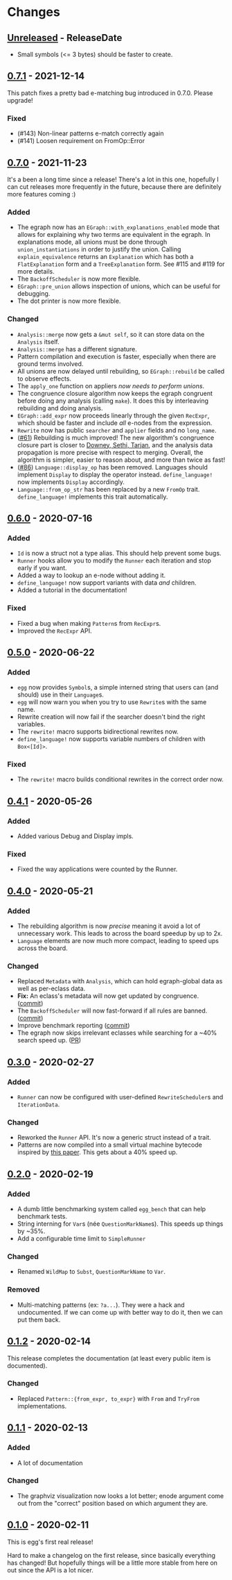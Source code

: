 # Changes

## [Unreleased] - ReleaseDate

- Small symbols (<= 3 bytes) should be faster to create.

## [0.7.1] - 2021-12-14

This patch fixes a pretty bad e-matching bug introduced in 0.7.0. Please upgrade!

### Fixed
- (#143) Non-linear patterns e-match correctly again
- (#141) Loosen requirement on FromOp::Error

## [0.7.0] - 2021-11-23

It's a been a long time since a release! 
There's a lot in this one, hopefully I can cut releases more frequently in the future,
 because there are definitely more features coming :)

### Added
- The egraph now has an `EGraph::with_explanations_enabled` mode that allows for
  explaining why two terms are equivalent in the egraph.
  In explanations mode, all unions must be done through `union_instantiations` in order
  to justify the union.
  Calling `explain_equivalence` returns an `Explanation`
  which has both a `FlatExplanation` form and a
  `TreeExplanation` form.
  See #115 and #119 for more details.
- The `BackoffScheduler` is now more flexible.
- `EGraph::pre_union` allows inspection of unions, which can be useful for debugging.
- The dot printer is now more flexible.

### Changed

- `Analysis::merge` now gets a `&mut self`, so it can store data on the `Analysis` itself.
- `Analysis::merge` has a different signature.
- Pattern compilation and execution is faster, especially when there are ground terms involved.
- All unions are now delayed until rebuilding, so `EGraph::rebuild` be called to observe effects.
- The `apply_one` function on appliers *now needs to perform unions*.
- The congruence closure algorithm now keeps the egraph congruent before
  doing any analysis (calling `make`). It does this by interleaving rebuilding
  and doing analysis.
- `EGraph::add_expr` now proceeds linearly through the given `RecExpr`, which
  should be faster and include _all_ e-nodes from the expression.
- `Rewrite` now has public `searcher` and `applier` fields and no `long_name`.
- ([#61](https://github.com/egraphs-good/egg/pull/61))
  Rebuilding is much improved!
  The new algorithm's congruence closure part is closer to
  [Downey, Sethi, Tarjan](https://dl.acm.org/doi/pdf/10.1145/322217.322228),
  and the analysis data propagation is more precise with respect to merging.
  Overall, the algorithm is simpler, easier to reason about, and more than twice as fast!
- ([#86](https://github.com/egraphs-good/egg/pull/86))
  `Language::display_op` has been removed. Languages should implement `Display`
  to display the operator instead. `define_language!` now implements `Display`
  accordingly.
- `Language::from_op_str` has been replaced by a new `FromOp` trait.
  `define_language!` implements this trait automatically.

## [0.6.0] - 2020-07-16

### Added
- `Id` is now a struct not a type alias. This should help prevent some bugs.
- `Runner` hooks allow you to modify the `Runner` each iteration and stop early if you want.
- Added a way to lookup an e-node without adding it.
- `define_language!` now support variants with data _and_ children.
- Added a tutorial in the documentation!

### Fixed
- Fixed a bug when making `Pattern`s from `RecExpr`s.
- Improved the `RecExpr` API.

## [0.5.0] - 2020-06-22

### Added
- `egg` now provides `Symbol`s, a simple interned string that users can (and
  should) use in their `Language`s.
- `egg` will now warn you when you try to use `Rewrite`s with the same name.
- Rewrite creation will now fail if the searcher doesn't bind the right variables.
- The `rewrite!` macro supports bidirectional rewrites now.
- `define_language!` now supports variable numbers of children with `Box<[Id]>`.

### Fixed
- The `rewrite!` macro builds conditional rewrites in the correct order now.

## [0.4.1] - 2020-05-26

### Added
- Added various Debug and Display impls.

### Fixed
- Fixed the way applications were counted by the Runner.

## [0.4.0] - 2020-05-21

### Added
- The rebuilding algorithm is now _precise_ meaning it avoid a lot of
  unnecessary work. This leads to across the board speedup by up to 2x.
- `Language` elements are now much more compact, leading to speed ups across the board.

### Changed
- Replaced `Metadata` with `Analysis`, which can hold egraph-global data as well
  as per-eclass data.
- **Fix:**
  An eclass's metadata will now get updated by
  congruence.
  ([commit](https://github.com/egraphs-good/egg/commit/0de75c9c9b0a80adb67fb78cc98cce3da383621a))
- The `BackoffScheduler` will now fast-forward if all rules are banned.
  ([commit](https://github.com/egraphs-good/egg/commit/dd172ef77279e28448d0bf8147e0171a8175228d))
- Improve benchmark reporting
  ([commit](https://github.com/egraphs-good/egg/commit/ca2ea5e239feda7eb6971942e119075f55f869ab))
- The egraph now skips irrelevant eclasses while searching for a ~40% search speed up.
  ([PR](https://github.com/egraphs-good/egg/pull/21))

## [0.3.0] - 2020-02-27

### Added
- `Runner` can now be configured with user-defined `RewriteScheduler`s
  and `IterationData`.

### Changed
- Reworked the `Runner` API. It's now a generic struct instead of a
  trait.
- Patterns are now compiled into a small virtual machine bytecode inspired
  by [this paper](https://link.springer.com/chapter/10.1007/978-3-540-73595-3_13).
  This gets about a 40% speed up.

## [0.2.0] - 2020-02-19

### Added

- A dumb little benchmarking system called `egg_bench` that can help
  benchmark tests.
- String interning for `Var`s (née `QuestionMarkName`s).
  This speeds up things by ~35%.
- Add a configurable time limit to `SimpleRunner`

### Changed

- Renamed `WildMap` to `Subst`, `QuestionMarkName` to `Var`.

### Removed

- Multi-matching patterns (ex: `?a...`).
  They were a hack and undocumented.
  If we can come up with better way to do it, then we can put them back.

## [0.1.2] - 2020-02-14

This release completes the documentation
(at least every public item is documented).

### Changed
- Replaced `Pattern::{from_expr, to_expr}` with `From` and `TryFrom`
  implementations.

## [0.1.1] - 2020-02-13

### Added
- A lot of documentation

### Changed
- The graphviz visualization now looks a lot better; enode argument
  come out from the "correct" position based on which argument they
  are.

## [0.1.0] - 2020-02-11

This is egg's first real release!

Hard to make a changelog on the first release, since basically
everything has changed!
But hopefully things will be a little more stable from here on out
since the API is a lot nicer.

<!-- next-url -->
[Unreleased]: https://github.com/egraphs-good/egg/compare/v0.7.1...HEAD
[0.7.1]: https://github.com/egraphs-good/egg/compare/v0.7.0...v0.7.1
[0.7.0]: https://github.com/egraphs-good/egg/compare/v0.6.0...v0.7.0
[0.6.0]: https://github.com/egraphs-good/egg/compare/v0.5.0...v0.6.0
[0.5.0]: https://github.com/egraphs-good/egg/compare/v0.4.1...v0.5.0
[0.4.1]: https://github.com/egraphs-good/egg/compare/v0.4.0...v0.4.1
[0.4.0]: https://github.com/egraphs-good/egg/compare/v0.3.0...v0.4.0
[0.3.0]: https://github.com/egraphs-good/egg/compare/v0.2.0...v0.3.0
[0.2.0]: https://github.com/egraphs-good/egg/compare/v0.1.2...v0.2.0
[0.1.2]: https://github.com/egraphs-good/egg/compare/v0.1.1...v0.1.2
[0.1.1]: https://github.com/egraphs-good/egg/compare/v0.1.0...v0.1.1
[0.1.0]: https://github.com/egraphs-good/egg/tree/v0.1.0

